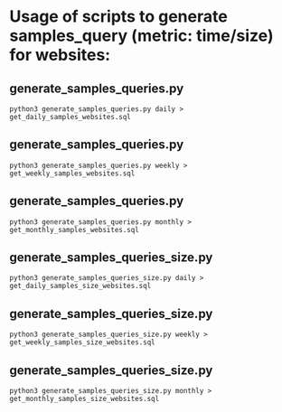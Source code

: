 # Usage of scripts to generate samples_query (metric: time/size) for websites:

## generate_samples_queries.py

`python3 generate_samples_queries.py daily > get_daily_samples_websites.sql`

## generate_samples_queries.py

`python3 generate_samples_queries.py weekly > get_weekly_samples_websites.sql`

## generate_samples_queries.py

`python3 generate_samples_queries.py monthly > get_monthly_samples_websites.sql`

## generate_samples_queries_size.py

`python3 generate_samples_queries_size.py daily > get_daily_samples_size_websites.sql`

## generate_samples_queries_size.py

`python3 generate_samples_queries_size.py weekly > get_weekly_samples_size_websites.sql`

## generate_samples_queries_size.py

`python3 generate_samples_queries_size.py monthly > get_monthly_samples_size_websites.sql`
